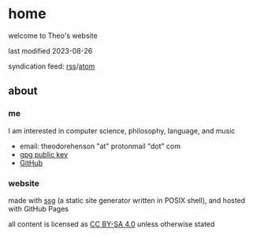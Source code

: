 # home

welcome to Theo's website

last modified 2023-08-26

syndication feed: [rss](rss.xml)/[atom](atom.xml)

## about

### me

I am interested in computer science, philosophy, language, and music

* email: theodorehenson "at" protonmail "dot" com
* [gpg public key](https://dir.theohenson.com/file/key.asc)
* [GitHub](https://github.com/tteeoo)

### website

made with [ssg](https://www.romanzolotarev.com/ssg.html) (a static site generator written in POSIX shell), and hosted with GitHub Pages

all content is licensed as [CC BY-SA 4.0](https://creativecommons.org/licenses/by-sa/4.0/) unless otherwise stated
